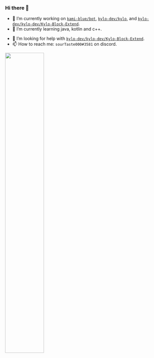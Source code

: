 ### Hi there 👋

<!--
**sourTaste000/sourTaste000** is a ✨ _special_ ✨ repository because its `README.md` (this file) appears on your GitHub profile.
-->


- 🔭 I’m currently working on [`kami-blue/bot`](https://github.com/kami-blue/bot), [`kylo-dev/kylo`](https://github.com/kylo-dev/kylo), and [`kylo-dev/kylo-dev/Kylo-Block-Extend`](https://github.com/kylo-dev/Kylo-Block-Extend).
- 🌱 I’m currently learning java, kotlin and c++.
<!--
- 👯 I’m looking to collaborate on 
- 💬 Ask me about 
-->
- 🤔 I’m looking for help with [`kylo-dev/kylo-dev/Kylo-Block-Extend`](https://github.com/kylo-dev/Kylo-Block-Extend).
- 📫 How to reach me: `sourTaste000#3581` on discord.

<img width="50%" height="50%" src="https://wakatime.com/share/@32a4f5e7-c047-422a-9e96-26bc31c49a33/d70bc3e4-e8cb-41dd-858e-549e06570ec4.svg"></img>
